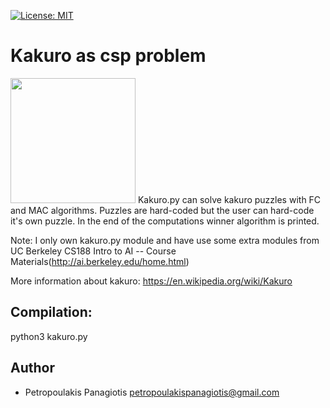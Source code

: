 [![License: MIT](https://img.shields.io/badge/License-MIT-yellow.svg)](https://opensource.org/licenses/MIT)
# Kakuro as csp problem 
<img src="https://upload.wikimedia.org/wikipedia/commons/thumb/c/c8/Kakuro_black_box.svg/375px-Kakuro_black_box.svg.png" width="200" height="200">
Kakuro.py can solve kakuro puzzles with FC and MAC algorithms. Puzzles are hard-coded but the user can hard-code it's own puzzle.
In the end of the computations winner algorithm is printed.

Note: I only own kakuro.py module and  have use some extra modules from UC Berkeley CS188 Intro to AI -- Course Materials(http://ai.berkeley.edu/home.html)

More information about kakuro: https://en.wikipedia.org/wiki/Kakuro

## Compilation: 
python3 kakuro.py

## Author
* Petropoulakis Panagiotis petropoulakispanagiotis@gmail.com
